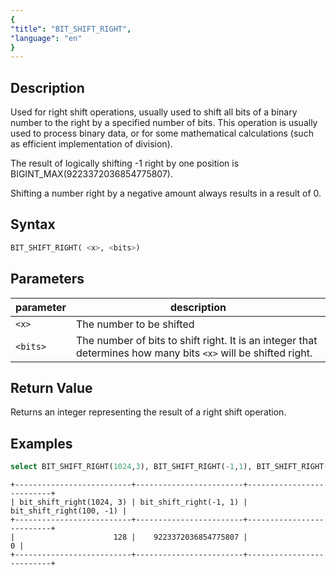```yaml
---
{
"title": "BIT_SHIFT_RIGHT",
"language": "en"
}
---
```


## Description
Used for right shift operations, usually used to shift all bits of a binary number to the right by a specified number of bits. This operation is usually used to process binary data, or for some mathematical calculations (such as efficient implementation of division).

The result of logically shifting -1 right by one position is BIGINT_MAX(9223372036854775807).

Shifting a number right by a negative amount always results in a result of 0.

## Syntax
```sql
BIT_SHIFT_RIGHT( <x>, <bits>)
```

## Parameters
| parameter | description                      |
|-----------|----------------------------------|
| `<x>`     | The number to be shifted                        |
| `<bits>`  | The number of bits to shift right. It is an integer that determines how many bits `<x>` will be shifted right. |

## Return Value

Returns an integer representing the result of a right shift operation.

## Examples

```sql
select BIT_SHIFT_RIGHT(1024,3), BIT_SHIFT_RIGHT(-1,1), BIT_SHIFT_RIGHT(100, -1);
```

```text
+--------------------------+------------------------+--------------------------+
| bit_shift_right(1024, 3) | bit_shift_right(-1, 1) | bit_shift_right(100, -1) |
+--------------------------+------------------------+--------------------------+
|                      128 |    9223372036854775807 |                        0 |
+--------------------------+------------------------+--------------------------+
```
